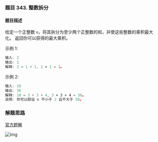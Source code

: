 ### 题目 343. 整数拆分
#### 题目描述
给定一个正整数 `n`，将其拆分为至少两个正整数的和，并使这些整数的乘积最大化。 返回你可以获得的最大乘积。

示例 1:

```js
输入: 2
输出: 1
解释: 2 = 1 + 1, 1 × 1 = 1。
```
示例 2:

```js
输入: 10
输出: 36
解释: 10 = 3 + 3 + 4, 3 × 3 × 4 = 36。
说明: 你可以假设 n 不小于 2 且不大于 58。
```


### 解题思路
[官方题解](https://leetcode-cn.com/problems/integer-break/solution/zheng-shu-chai-fen-by-leetcode-solution/)

![img](343-1.png)
